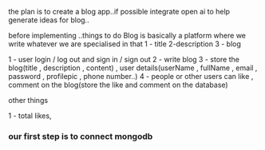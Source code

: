 the plan is to create a blog app..if possible integrate open ai to help generate ideas for blog..

before implementing ..things to do
Blog is basically a platform where we write whatever we are specialised in that
1 - title
2-description
3 - blog

1 - user login  / log out and sign in / sign out
2 - write blog 
3 - store the blog(title , description , content) , user details(userName , fullName , email , password , profilepic , phone number..)
4 - people or other users can like , comment on the blog(store the like and comment on the database)

other things

1 - total likes, 


<h3>our first step is to connect mongodb </h3>
